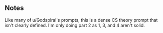 ## Notes

Like many of u/Godspiral's prompts, this is a dense CS theory prompt that isn't clearly defined. I'm only doing part 2 as 1, 3, and 4 aren't solid.
